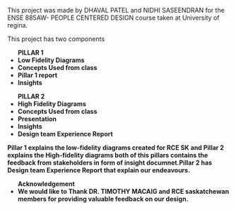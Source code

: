 ﻿This project was made by DHAVAL PATEL and NIDHI SASEENDRAN  for the ENSE 885AW- PEOPLE CENTERED DESIGN course taken at University of regina.

This project has two components
           <ul><B>PILLAR 1
	<li>	Low Fidelity Diagrams</li>
	<li>	Concepts Used from class</li>
	<li>	Pillar 1 report</li>
	<li>	Insights</li>
      </ul>
	<ul><B>PILLAR 2
	  <li>	High Fidelity Diagrams</li>
	<li>	Concepts Used from class</li>
	<li>	Presentation</li>
	<li>	Insights</li>
	<li>	Design team Experience Report</li>
	</ul>
Pillar 1 explains the low-fidelity diagrams created for RCE SK and Pillar 2 explains the High-fidelity diagrams both of this pillars contains the feedback from stakeholders
in form of insight documnet.Pillar 2 has Design team Experience Report that explain our endeavours.

<ul><B>Acknowledgement	
<li>We would like to Thank DR. TIMOTHY MACAIG and RCE saskatchewan members for providing valuable feedback on our design.</li>
</ul>	